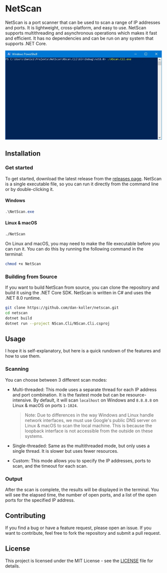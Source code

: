 # NetScan

NetScan is a port scanner that can be used to scan a range of IP addresses and ports. It is lightweight, cross-platform, and easy to use. NetScan supports multithreading and asynchronous operations which makes it fast and efficient. It has no dependencies and can be run on any system that supports .NET Core.

![NetScan](NetScan.gif)

## Installation

### Get started

To get started, download the latest release from the [releases page](https://github.com/dan-koller/netscan/releases). NetScan is a single executable file, so you can run it directly from the command line or by double-clicking it.

#### Windows

```powershell
.\NetScan.exe
```

#### Linux & macOS

```bash
./NetScan
```

On Linux and macOS, you may need to make the file executable before you can run it. You can do this by running the following command in the terminal:

```bash
chmod +x NetScan
```

### Building from Source

If you want to build NetScan from source, you can clone the repository and build it using the .NET Core SDK. NetScan is written in C# and uses the .NET 8.0 runtime.

```bash
git clone https://github.com/dan-koller/netscan.git
cd netscan
dotnet build
dotnet run --project NScan.Cli/NScan.Cli.csproj
```

## Usage

I hope it is self-explanatory, but here is a quick rundown of the features and how to use them.

### Scanning

You can choose between 3 different scan modes:

-   Multi-threaded: This mode uses a separate thread for each IP address and port combination. It is the fastest mode but can be resource-intensive. By default, it will scan `localhost` on Windows and `8.8.8.8` on Linux & macOS on ports `1-1024`.

    > Note: Due to differences in the way Windows and Linux handle network interfaces, we must use Google's public DNS server on Linux & macOS to scan the local machine. This is because the loopback interface is not accessible from the outside on these systems.

-   Single-threaded: Same as the multithreaded mode, but only uses a single thread. It is slower but uses fewer resources.

-   Custom: This mode allows you to specify the IP addresses, ports to scan, and the timeout for each scan.

### Output

After the scan is complete, the results will be displayed in the terminal. You will see the elapsed time, the number of open ports, and a list of the open ports for the specified IP address.

## Contributing

If you find a bug or have a feature request, please open an issue. If you want to contribute, feel free to fork the repository and submit a pull request.

## License

This project is licensed under the MIT License - see the [LICENSE](LICENSE) file for details.
